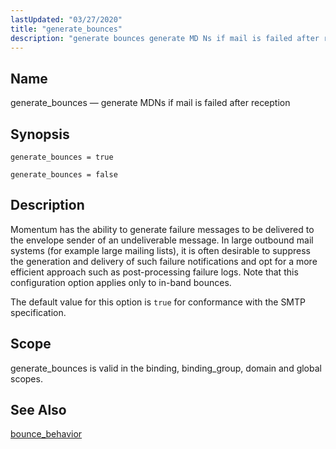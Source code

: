 ```yaml
---
lastUpdated: "03/27/2020"
title: "generate_bounces"
description: "generate bounces generate MD Ns if mail is failed after reception generate bounces true generate bounces false Momentum has the ability to generate failure messages to be delivered to the envelope sender of an undeliverable message In large outbound mail systems for example large mailing lists it is often desirable..."
---
```


<a name="conf.ref.generate_bounces"></a> 
## Name

generate_bounces — generate MDNs if mail is failed after reception

## Synopsis

`generate_bounces = true`

`generate_bounces = false`

<a name="idp24662608"></a> 
## Description

Momentum has the ability to generate failure messages to be delivered to the envelope sender of an undeliverable message. In large outbound mail systems (for example large mailing lists), it is often desirable to suppress the generation and delivery of such failure notifications and opt for a more efficient approach such as post-processing failure logs. Note that this configuration option applies only to in-band bounces.

The default value for this option is `true` for conformance with the SMTP specification.

<a name="idp24665840"></a> 
## Scope

generate_bounces is valid in the binding, binding_group, domain and global scopes.

<a name="idp24667712"></a> 
## See Also

[bounce_behavior](/momentum/4/config/ref-bounce-behavior)